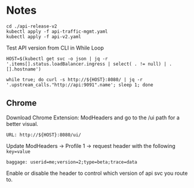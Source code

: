 # Notes

```
cd ./api-release-v2
kubectl apply -f api-traffic-mgmt.yaml
kubectl apply -f api-v2.yaml
```

Test API version from CLI in While Loop
```
HOST=$(kubectl get svc -o json | jq -r '.items[].status.loadBalancer.ingress | select( . != null) | .[].hostname')

while true; do curl -s http://${HOST}:8080/ | jq -r '.upstream_calls."http://api:9091".name'; sleep 1; done
```

## Chrome
Download Chrome Extension: ModHeaders and go to the /ui path for a better visual.

`URL: http://${HOST}:8080/ui/`

Update ModHeaders -> Profile 1 -> request header with the following `key=value`
```
baggage: userid=me;version=2;type=beta;trace=data
```
Enable or disable the header to control which version of api svc you route to.